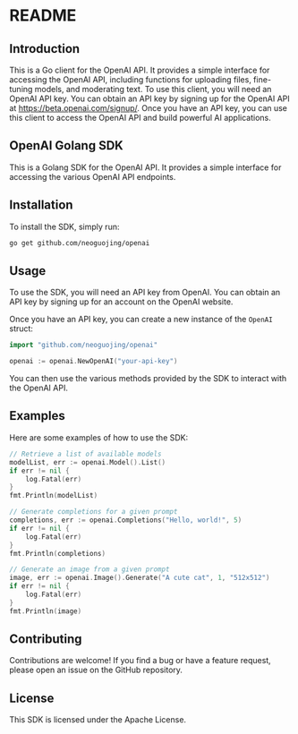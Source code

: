
# README

## Introduction
This is a Go client for the OpenAI API. It provides a simple interface for accessing the OpenAI API, including functions for uploading files, fine-tuning models, and moderating text. To use this client, you will need an OpenAI API key. You can obtain an API key by signing up for the OpenAI API at https://beta.openai.com/signup/. Once you have an API key, you can use this client to access the OpenAI API and build powerful AI applications.

## OpenAI Golang SDK

This is a Golang SDK for the OpenAI API. It provides a simple interface for accessing the various OpenAI API endpoints.

## Installation

To install the SDK, simply run:

```sh
go get github.com/neoguojing/openai
```

## Usage

To use the SDK, you will need an API key from OpenAI. You can obtain an API key by signing up for an account on the OpenAI website.

Once you have an API key, you can create a new instance of the `OpenAI` struct:

```go
import "github.com/neoguojing/openai"

openai := openai.NewOpenAI("your-api-key")
```

You can then use the various methods provided by the SDK to interact with the OpenAI API.

## Examples

Here are some examples of how to use the SDK:

```go
// Retrieve a list of available models
modelList, err := openai.Model().List()
if err != nil {
    log.Fatal(err)
}
fmt.Println(modelList)

// Generate completions for a given prompt
completions, err := openai.Completions("Hello, world!", 5)
if err != nil {
    log.Fatal(err)
}
fmt.Println(completions)

// Generate an image from a given prompt
image, err := openai.Image().Generate("A cute cat", 1, "512x512")
if err != nil {
    log.Fatal(err)
}
fmt.Println(image)
```

## Contributing

Contributions are welcome! If you find a bug or have a feature request, please open an issue on the GitHub repository.

## License

This SDK is licensed under the Apache License.

